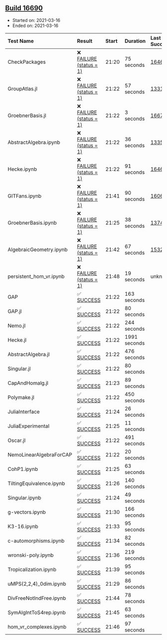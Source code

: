 ## [Build 16690](https://oscarci.mathematik.uni-kl.de/job/oscar/16690/)

* Started on: 2021-03-16
* Ended on: 2021-03-16

| Test Name    | Result | Start | Duration | Last Success | First Failure |
|:-------------|:-------|:------|:---------|:-------------|:--------------|
| CheckPackages | ❌ [FAILURE (status = 1)](https://oscarci.mathematik.uni-kl.de/job/oscar/16690/artifact/logs/build-16690/CheckPackages.log) | 21:20 | 75 seconds | [16463](https://oscarci.mathematik.uni-kl.de/job/oscar/16463/) | [16464](https://oscarci.mathematik.uni-kl.de/job/oscar/16464/) |
| GroupAtlas.jl | ❌ [FAILURE (status = 1)](https://oscarci.mathematik.uni-kl.de/job/oscar/16690/artifact/logs/build-16690/GroupAtlas.jl.log) | 21:22 | 57 seconds | [13311](https://oscarci.mathematik.uni-kl.de/job/oscar/13311/) | [13312](https://oscarci.mathematik.uni-kl.de/job/oscar/13312/) |
| GroebnerBasis.jl | ❌ [FAILURE (status = 1)](https://oscarci.mathematik.uni-kl.de/job/oscar/16690/artifact/logs/build-16690/GroebnerBasis.jl.log) | 21:22 | 3 seconds | [16676](https://oscarci.mathematik.uni-kl.de/job/oscar/16676/) | [16677](https://oscarci.mathematik.uni-kl.de/job/oscar/16677/) |
| AbstractAlgebra.ipynb | ❌ [FAILURE (status = 1)](https://oscarci.mathematik.uni-kl.de/job/oscar/16690/artifact/logs/build-16690/AbstractAlgebra.ipynb.log) | 21:22 | 36 seconds | [13355](https://oscarci.mathematik.uni-kl.de/job/oscar/13355/) | [13356](https://oscarci.mathematik.uni-kl.de/job/oscar/13356/) |
| Hecke.ipynb | ❌ [FAILURE (status = 1)](https://oscarci.mathematik.uni-kl.de/job/oscar/16690/artifact/logs/build-16690/Hecke.ipynb.log) | 21:22 | 91 seconds | [16463](https://oscarci.mathematik.uni-kl.de/job/oscar/16463/) | [16464](https://oscarci.mathematik.uni-kl.de/job/oscar/16464/) |
| GITFans.ipynb | ❌ [FAILURE (status = 1)](https://oscarci.mathematik.uni-kl.de/job/oscar/16690/artifact/logs/build-16690/GITFans.ipynb.log) | 21:41 | 90 seconds | [16068](https://oscarci.mathematik.uni-kl.de/job/oscar/16068/) | [16069](https://oscarci.mathematik.uni-kl.de/job/oscar/16069/) |
| GroebnerBasis.ipynb | ❌ [FAILURE (status = 1)](https://oscarci.mathematik.uni-kl.de/job/oscar/16690/artifact/logs/build-16690/GroebnerBasis.ipynb.log) | 21:25 | 38 seconds | [13748](https://oscarci.mathematik.uni-kl.de/job/oscar/13748/) | [13749](https://oscarci.mathematik.uni-kl.de/job/oscar/13749/) |
| AlgebraicGeometry.ipynb | ❌ [FAILURE (status = 1)](https://oscarci.mathematik.uni-kl.de/job/oscar/16690/artifact/logs/build-16690/AlgebraicGeometry.ipynb.log) | 21:42 | 67 seconds | [15322](https://oscarci.mathematik.uni-kl.de/job/oscar/15322/) | [15323](https://oscarci.mathematik.uni-kl.de/job/oscar/15323/) |
| persistent_hom_vr.ipynb | ❌ [FAILURE (status = 1)](https://oscarci.mathematik.uni-kl.de/job/oscar/16690/artifact/logs/build-16690/persistent_hom_vr.ipynb.log) | 21:48 | 19 seconds | unknown | unknown |
| GAP | ✅ [SUCCESS](https://oscarci.mathematik.uni-kl.de/job/oscar/16690/artifact/logs/build-16690/GAP.log) | 21:22 | 163 seconds |  |  |
| GAP.jl | ✅ [SUCCESS](https://oscarci.mathematik.uni-kl.de/job/oscar/16690/artifact/logs/build-16690/GAP.jl.log) | 21:22 | 80 seconds |  |  |
| Nemo.jl | ✅ [SUCCESS](https://oscarci.mathematik.uni-kl.de/job/oscar/16690/artifact/logs/build-16690/Nemo.jl.log) | 21:22 | 244 seconds |  |  |
| Hecke.jl | ✅ [SUCCESS](https://oscarci.mathematik.uni-kl.de/job/oscar/16690/artifact/logs/build-16690/Hecke.jl.log) | 21:22 | 1991 seconds |  |  |
| AbstractAlgebra.jl | ✅ [SUCCESS](https://oscarci.mathematik.uni-kl.de/job/oscar/16690/artifact/logs/build-16690/AbstractAlgebra.jl.log) | 21:22 | 476 seconds |  |  |
| Singular.jl | ✅ [SUCCESS](https://oscarci.mathematik.uni-kl.de/job/oscar/16690/artifact/logs/build-16690/Singular.jl.log) | 21:22 | 80 seconds |  |  |
| CapAndHomalg.jl | ✅ [SUCCESS](https://oscarci.mathematik.uni-kl.de/job/oscar/16690/artifact/logs/build-16690/CapAndHomalg.jl.log) | 21:23 | 89 seconds |  |  |
| Polymake.jl | ✅ [SUCCESS](https://oscarci.mathematik.uni-kl.de/job/oscar/16690/artifact/logs/build-16690/Polymake.jl.log) | 21:22 | 450 seconds |  |  |
| JuliaInterface | ✅ [SUCCESS](https://oscarci.mathematik.uni-kl.de/job/oscar/16690/artifact/logs/build-16690/JuliaInterface.log) | 21:24 | 26 seconds |  |  |
| JuliaExperimental | ✅ [SUCCESS](https://oscarci.mathematik.uni-kl.de/job/oscar/16690/artifact/logs/build-16690/JuliaExperimental.log) | 21:25 | 11 seconds |  |  |
| Oscar.jl | ✅ [SUCCESS](https://oscarci.mathematik.uni-kl.de/job/oscar/16690/artifact/logs/build-16690/Oscar.jl.log) | 21:22 | 491 seconds |  |  |
| NemoLinearAlgebraForCAP | ✅ [SUCCESS](https://oscarci.mathematik.uni-kl.de/job/oscar/16690/artifact/logs/build-16690/NemoLinearAlgebraForCAP.log) | 21:22 | 20 seconds |  |  |
| CohP1.ipynb | ✅ [SUCCESS](https://oscarci.mathematik.uni-kl.de/job/oscar/16690/artifact/logs/build-16690/CohP1.ipynb.log) | 21:25 | 63 seconds |  |  |
| TiltingEquivalence.ipynb | ✅ [SUCCESS](https://oscarci.mathematik.uni-kl.de/job/oscar/16690/artifact/logs/build-16690/TiltingEquivalence.ipynb.log) | 21:26 | 140 seconds |  |  |
| Singular.ipynb | ✅ [SUCCESS](https://oscarci.mathematik.uni-kl.de/job/oscar/16690/artifact/logs/build-16690/Singular.ipynb.log) | 21:24 | 49 seconds |  |  |
| g-vectors.ipynb | ✅ [SUCCESS](https://oscarci.mathematik.uni-kl.de/job/oscar/16690/artifact/logs/build-16690/g-vectors.ipynb.log) | 21:30 | 166 seconds |  |  |
| K3-16.ipynb | ✅ [SUCCESS](https://oscarci.mathematik.uni-kl.de/job/oscar/16690/artifact/logs/build-16690/K3-16.ipynb.log) | 21:33 | 95 seconds |  |  |
| c-automorphisms.ipynb | ✅ [SUCCESS](https://oscarci.mathematik.uni-kl.de/job/oscar/16690/artifact/logs/build-16690/c-automorphisms.ipynb.log) | 21:34 | 82 seconds |  |  |
| wronski-poly.ipynb | ✅ [SUCCESS](https://oscarci.mathematik.uni-kl.de/job/oscar/16690/artifact/logs/build-16690/wronski-poly.ipynb.log) | 21:36 | 219 seconds |  |  |
| Tropicalization.ipynb | ✅ [SUCCESS](https://oscarci.mathematik.uni-kl.de/job/oscar/16690/artifact/logs/build-16690/Tropicalization.ipynb.log) | 21:39 | 95 seconds |  |  |
| uMPS(2,2,4)_0dim.ipynb | ✅ [SUCCESS](https://oscarci.mathematik.uni-kl.de/job/oscar/16690/artifact/logs/build-16690/uMPS-2-2-4-_0dim.ipynb.log) | 21:29 | 86 seconds |  |  |
| DivFreeNotIndFree.ipynb | ✅ [SUCCESS](https://oscarci.mathematik.uni-kl.de/job/oscar/16690/artifact/logs/build-16690/DivFreeNotIndFree.ipynb.log) | 21:44 | 78 seconds |  |  |
| SymAlgIntToS4rep.ipynb | ✅ [SUCCESS](https://oscarci.mathematik.uni-kl.de/job/oscar/16690/artifact/logs/build-16690/SymAlgIntToS4rep.ipynb.log) | 21:45 | 63 seconds |  |  |
| hom_vr_complexes.ipynb | ✅ [SUCCESS](https://oscarci.mathematik.uni-kl.de/job/oscar/16690/artifact/logs/build-16690/hom_vr_complexes.ipynb.log) | 21:46 | 97 seconds |  |  |

